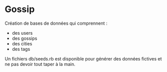 # Gossip

Création de bases de données qui comprennent :

- des users
- des gossips
- des cities
- des tags

Un fichiers db/seeds.rb est disponible pour générer des données fictives et ne pas devoir tout taper à la main.